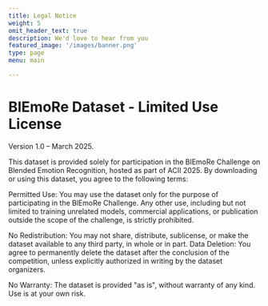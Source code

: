 ```yaml
---
title: Legal Notice
weight: 5
omit_header_text: true
description: We'd love to hear from you
featured_image: '/images/banner.png'
type: page
menu: main

---
```


# BlEmoRe Dataset - Limited Use License

Version 1.0 – March 2025. 

This dataset is provided solely for participation in the BlEmoRe Challenge on Blended Emotion Recognition, hosted as part of ACII 2025. By downloading or using this dataset, you agree to the following terms: 

Permitted Use: You may use the dataset only for the purpose of participating in the BlEmoRe Challenge. Any other use, including but not limited to training unrelated models, commercial applications, or publication outside the scope of the challenge, is strictly prohibited. 

No Redistribution: You may not share, distribute, sublicense, or make the dataset available to any third party, in whole or in part. Data Deletion: You agree to permanently delete the dataset after the conclusion of the competition, unless explicitly authorized in writing by the dataset organizers. 

No Warranty: The dataset is provided "as is", without warranty of any kind. Use is at your own risk.
